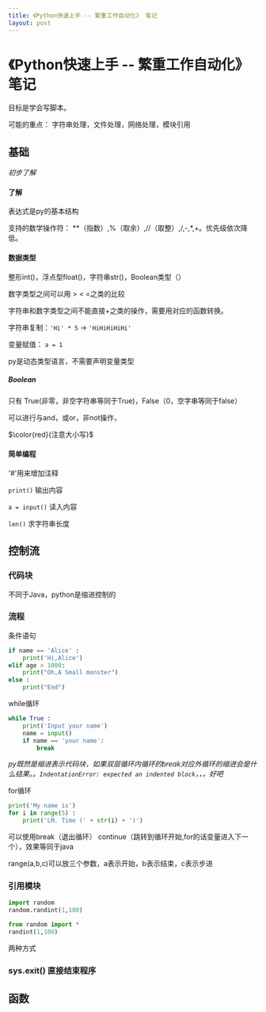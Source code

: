 ```yaml
---
title: 《Python快速上手 -- 繁重工作自动化》 笔记
layout: post
---
```




# 《Python快速上手 -- 繁重工作自动化》 笔记

目标是学会写脚本。

可能的重点： 字符串处理，文件处理，网络处理，模块引用



## 基础

*初步了解*

#### 了解

表达式是py的基本结构

支持的数学操作符： **（指数）,%（取余）,//（取整）,/,-,\*,+。优先级依次降低。

#### 数据类型

整形int()，浮点型float()，字符串str()，Boolean类型（）

数字类型之间可以用 > < =之类的比较

字符串和数字类型之间不能直接+之类的操作，需要用对应的函数转换。

字符串复制：`'Hi' * 5` -> `'HiHiHiHiHi'`

变量赋值： `a = 1`

py是动态类型语言，不需要声明变量类型

##### Boolean

只有 True(非零，非空字符串等同于True)，False（0，空字串等同于false）

可以进行与and，或or，非not操作， 

$\color{red}{注意大小写}$

#### 简单编程

'#'用来增加注释

`print()` 输出内容

`a = input()` 读入内容

`len()` 求字符串长度



## 控制流

### 代码块

不同于Java，python是缩进控制的

### 流程

条件语句

```python
if name == 'Alice' :
	print('Hi,Alice')
elif age > 1000:
	print("Oh,A Small monster")
else :
	print("End")
```

while循环

```python
while True :
	print('Input your name')
	name = input()
	if name == 'your name':
		break
```

*py既然是缩进表示代码块，如果双层循环内循环的break对应外循环的缩进会是什么结果。。`IndentationError: expected an indented block`，，，好吧*

for循环

```python
print('My name is')
for i in range(5) :
	print('LM. Time (' + str(i) + ')')
```

可以使用break（退出循环） continue（跳转到循环开始,for的话变量进入下一个），效果等同于java

range(a,b,c)可以放三个参数，a表示开始，b表示结束，c表示步进

### 引用模块

```python
import random
random.randint(1,100)
```

```python
from random import *
randint(1,100)
```

两种方式

### sys.exit() 直接结束程序



## 函数

